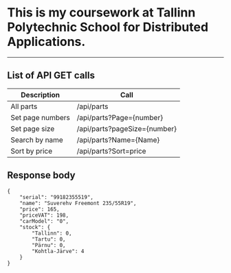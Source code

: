 # This is my coursework at Tallinn Polytechnic School for Distributed Applications.

---

## List of API GET calls

Description | Call
--- | ---
All parts | /api/parts
Set page numbers | /api/parts?Page={number}
Set page size | /api/parts?pageSize={number}
Search by name | /api/parts?Name={Name}
Sort by price | /api/parts?Sort=price

## Response body
    {
        "serial": "99182355519",
        "name": "Suverehv Freemont 235/55R19",
        "price": 165,
        "priceVAT": 198,
        "carModel": "0",
        "stock": {
            "Tallinn": 0,
            "Tartu": 0,
            "Pärnu": 0,
            "Kohtla-Järve": 4
        }
    }